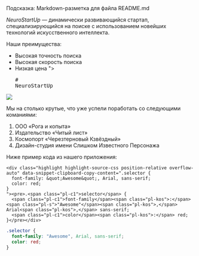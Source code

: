    <summary>Подсказка: Markdown-разметка для файла README.md</summary>
<div class="highlight highlight-source-gfm position-relative overflow-auto" data-snippet-clipboard-copy-content="# NeuroStartUp

![](https://netology-code.github.io/git-homeworks/introduction/assets/logo.png)

*NeuroStartUp* — динамически развивающийся стартап, специализирующийся на поиске с использованием новейших технологий искусственного интеллекта.

Наши преимущества:
* Высокая точность поиска
* Высокая скорость поиска
* Низкая цена
"><pre><span class="pl-mh"><span class="pl-mh">#</span><span class="pl-mh"> </span>NeuroStartUp</span>

![](https://netology-code.github.io/git-homeworks/introduction/assets/logo.png)


Мы на столько крутые, что уже успели поработать со следующими команиями:

1. ООО «Рога и копыта»
1. Издательство «Читый лист»
1. Космопорт «Черезтерновый Кзвёздный»
1. Дизайн-студия имени Слишком Известного Персонажа

Ниже пример кода из нашего приложения:


```
<div class="highlight highlight-source-css position-relative overflow-auto" data-snippet-clipboard-copy-content=".selector {
  font-family: &quot;Awesome&quot;, Arial, sans-serif;
  color: red;
}
"><pre>.<span class="pl-c1">selector</span> {
  <span class="pl-c1">font-family</span><span class="pl-kos">:</span> <span class="pl-s">"Awesome"</span><span class="pl-kos">,</span> Arial<span class="pl-kos">,</span> sans-serif;
  <span class="pl-c1">color</span><span class="pl-kos">:</span> red;
}</pre></div>

```
```css
.selector {
  font-family: "Awesome", Arial, sans-serif;
  color: red;
}
```





